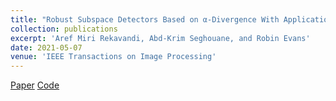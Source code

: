 ```yaml
---
title: "Robust Subspace Detectors Based on α-Divergence With Application to Detection in Imaging"
collection: publications
excerpt: 'Aref Miri Rekavandi, Abd-Krim Seghouane, and Robin Evans'
date: 2021-05-07
venue: 'IEEE Transactions on Image Processing'
---
```

[Paper](https://ieeexplore.ieee.org/abstract/document/9426446) [Code](https://github.com/arekavandi/Robust_Subspace_Detector) 
